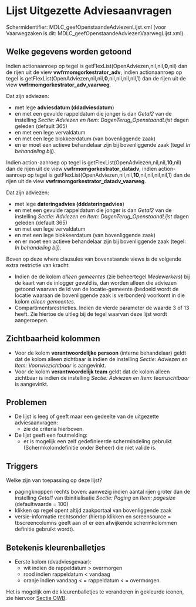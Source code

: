 # Lijst Uitgezette Adviesaanvragen

Schermidentifier: MDLC_geefOpenstaandeAdviezenLijst.xml (voor Vaarwegzaken is dit: MDLC_geefOpenstaandeAdviezenVaarwegLijst.xml).

## Welke gegevens worden getoond

Indien actionaanroep op tegel is getFlexList(OpenAdviezen,nil,nil,**0**,nil) dan
de rijen uit de view **vwfrmomgorkestrator_adv**, indien actionaanroep op tegel is getFlexList(OpenAdviezen,nil,nil,**0**,nil,nil,nil,nil,1) dan
de rijen uit de view **vwfrmomgorkestrator_adv_vaarweg**.

Dat zijn adviezen:

- met lege **adviesdatum (ddadviesdatum**)
- en met een gevulde rappeldatum die jonger is dan _Getal2_ van de instelling _Sectie: Adviezen en Item: DagenTerug_OpenstaandLijst_ dagen geleden (default 365)
- en met een lege vervaldatum
- en met een lege blokkeerdatum (van bovenliggende zaak)
- en er moet een actieve behandelaar zijn bij bovenliggende zaak (tegel _In behandeling bij_).

Indien action-aanroep op tegel is getFlexList(OpenAdviezen,nil,nil,**10**,nil) dan
de rijen uit de view **vwfrmomgorkestrator_datadv**, indien action-aanroep op tegel is getFlexList(OpenAdviezen,nil,nil,**10**,nil,nil,nil,nil,1) dan
de rijen uit de view **vwfrmomgorkestrator_datadv_vaarweg**.

Dat zijn adviezen:

- met lege **dateringadvies (dddateringadvies**)
- en met een gevulde rappeldatum die jonger is dan _Getal2_ van de instelling _Sectie: Adviezen en Item: DagenTerug_OpenstaandLijst_ dagen geleden (default 365)
- en met een lege vervaldatum
- en met een lege blokkeerdatum (van bovenliggende zaak)
- en er moet een actieve behandelaar zijn bij bovenliggende zaak (tegel: _In behandeling bij_).

Boven op deze where clausules van bovenstaande views is de volgende extra restrictie van kracht:

- Indien de de kolom _alleen gemeentes_ (zie beheertegel _Medewerkers_) bij de kaart van de inlogger gevuld is, dan worden alleen die adviezen getoond waarvan de id van de locatie-gemeente (bedoeld wordt de locatie waaraan de bovenliggende zaak is verbonden) voorkomt in die kolom _alleen gemeentes_.
- Compartimentsrestricties. Indien de vierde parameter de waarde 3 of 13 heeft. Zie hiertoe de uitleg bij de tegel waarvan deze lijst wordt aangeroepen.

## Zichtbaarheid kolommen

- Voor de kolom **verantwoordelijke persoon** (interne behandelaar) geldt dat de kolom alleen zichtbaar is indien de instelling _Sectie: Adviezen en Item: Voorwiezichtbaar_ is aangevinkt.
- Voor de kolom **verantwoordelijk team** geldt dat de kolom alleen zichtbaar is indien de instelling _Sectie: Adviezen en Item: teamzichtbaar_ is aangevinkt.

## Problemen

- De lijst is leeg of geeft maar een gedeelte van de uitgezette adviesaanvragen:
  - zie de criteria hierboven.
- De lijst geeft een foutmelding:
  - er is mogelijk een zelf gedefinieerde schermindeling gebruikt (Schermkolomdefinitie onder Beheer) die niet valide is.

## Triggers

Welke zijn van toepassing op deze lijst?

- pagingknoppen rechts boven: aanwezig indien aantal rijen groter dan de instelling _Getal1_ van tbinitialisatie _Sectie: Paging_ en _Item: pagesize_ (defaultwaarde = 100)
- klikken op regel opent altijd zaakportaal van bovenliggende zaak
- versie-informatie rechtsonder (hierop klikken en screensource = tbscreencolumns geeft aan of er een afwijkende schermkolommen definitie gebruikt wordt).

## Betekenis kleurenballetjes

- Eerste kolom (dvadviesgevaar):
  - wit indien de rappeldatum > overmorgen
  - rood indien rappeldatum < vandaag
  - oranje indien vandaag < = rappeldatum < = overmorgen.

Het is mogelijk om de kleurenballetjes te veranderen in gekleurde iconen, zie hiervoor [Sectie OWB](/instellen_inrichten/configuratie/sectie_owb.md).

